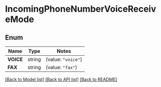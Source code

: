 # IncomingPhoneNumberVoiceReceiveMode

## Enum

Name | Type | Notes
------------ | ------------- | -------------
**VOICE** | string | (value: `"voice"`)
**FAX** | string | (value: `"fax"`)


[[Back to Model list]](../README.md#documentation-for-models) [[Back to API list]](../README.md#documentation-for-api-endpoints) [[Back to README]](../README.md)


